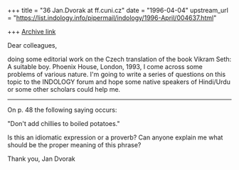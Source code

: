 +++
title = "36 Jan.Dvorak at ff.cuni.cz"
date = "1996-04-04"
upstream_url = "https://list.indology.info/pipermail/indology/1996-April/004637.html"

+++
[Archive link](https://list.indology.info/pipermail/indology/1996-April/004637.html)

Dear colleagues,

doing some editorial work on the Czech translation of the book
Vikram Seth: A suitable boy. Phoenix House, London, 1993,
I come across some problems of various nature. I'm going to
write a series of questions on this topic to the INDOLOGY forum and hope
some native speakers of Hindi/Urdu or some other scholars could help me.

---------

On p. 48 the following saying occurs:

"Don't add chillies to boiled potatoes."

Is this an idiomatic expression or a proverb? Can anyone explain me what
should be the proper meaning of this phrase?

Thank you, Jan Dvorak <dvorakj at dec59.ruk.cuni.cz>




